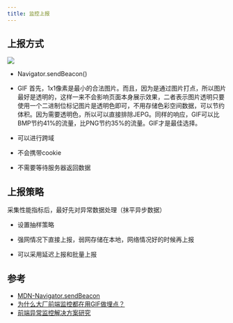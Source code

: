 ```yaml
---
title: 监控上报
---
```


## 上报方式

![](https://p6-juejin.byteimg.com/tos-cn-i-k3u1fbpfcp/af82cfafe40b4beabee071b54395a4f7~tplv-k3u1fbpfcp-zoom-in-crop-mark:1304:0:0:0.awebp)

- Navigator.sendBeacon()

- GIF
首先，1x1像素是最小的合法图片。而且，因为是通过图片打点，所以图片最好是透明的，这样一来不会影响页面本身展示效果，二者表示图片透明只要使用一个二进制位标记图片是透明色即可，不用存储色彩空间数据，可以节约体积。因为需要透明色，所以可以直接排除JEPG。
​
同样的响应，GIF可以比BMP节约41%的流量，比PNG节约35%的流量。GIF才是最佳选择。

- 可以进行跨域
- 不会携带cookie
- 不需要等待服务器返回数据

## 上报策略

采集性能指标后，最好先对异常数据处理（抹平异步数据）

- 设置抽样策略

- 强网情况下直接上报，弱网存储在本地，网络情况好的时候再上报

- 可以采用延迟上报和批量上报



## 参考

- [MDN-Navigator.sendBeacon](https://developer.mozilla.org/zh-CN/docs/Web/API/Navigator/sendBeacon)
- [为什么大厂前端监控都在用GIF做埋点？](https://juejin.cn/post/7065123244881215518)
- [前端异常监控解决方案研究](https://mp.weixin.qq.com/s/0P4WrZtvIz_S59zalHE9UQ)

